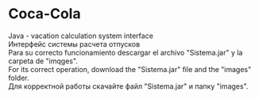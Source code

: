 # Coca-Cola
Java - vacation calculation system interface
</br>
Интерфейс системы расчета отпусков
</br>
Para su correcto funcionamiento descargar el archivo "Sistema.jar" y la carpeta de "imqges".
</br>
For its correct operation, download the "Sistema.jar" file and the "images" folder.
</br>
Для корректной работы скачайте файл "Sistema.jar" и папку "images".
